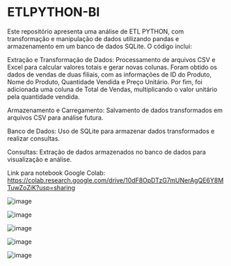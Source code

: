 # ETLPYTHON-BI

Este repositório apresenta uma análise de ETL PYTHON, com transformação e manipulação de dados utilizando pandas e armazenamento em um banco de dados SQLite. O código inclui:

Extração e Transformação de Dados: Processamento de arquivos CSV e Excel para calcular valores totais e gerar novas colunas. Foram obtido os dados de vendas de duas filiais, com as informações de ID do Produto, Nome do Produto, Quantidade Vendida e Preço Unitário. Por fim, foi adicionada uma coluna de Total de Vendas, multiplicando o valor unitário pela quantidade vendida.

Armazenamento e Carregamento: Salvamento de dados transformados em arquivos CSV para análise futura.

Banco de Dados: Uso de SQLite para armazenar dados transformados e realizar consultas.

Consultas: Extração de dados armazenados no banco de dados para visualização e análise.

Link para notebook Google Colab: https://colab.research.google.com/drive/10dF8OpDTzG7mUNerAgQE6Y8MTuwZoZiK?usp=sharing

![image](https://github.com/ViniMdeAraujo/ETLPYTHON-BI/assets/127357097/5f6e40fd-5c1e-41dc-af1e-9f6882f20480)

![image](https://github.com/ViniMdeAraujo/ETLPYTHON-BI/assets/127357097/200f11c2-2d6d-4eba-9735-daa2dead43dd)

![image](https://github.com/ViniMdeAraujo/ETLPYTHON-BI/assets/127357097/d215de18-923f-4f6e-b52b-0ff862bab6fb)

![image](https://github.com/ViniMdeAraujo/ETLPYTHON-BI/assets/127357097/ffbf74af-1a78-4e46-b44b-cbf08c193664)

![image](https://github.com/ViniMdeAraujo/ETLPYTHON-BI/assets/127357097/30009b2b-b99d-4c78-81c3-c74da36e92ac)




